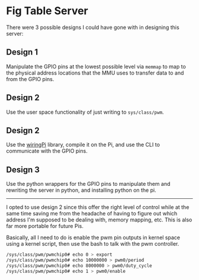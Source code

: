# Fig Table Server

There were 3 possible designs I could have gone with in designing this server:

## Design 1

Manipulate the GPIO pins at the lowest possible level via `memmap` to map to the physical address locations that the MMU uses to transfer data to and from the GPIO pins.

## Design 2

Use the user space functionality of just writing to `sys/class/pwm`. 

## Design 2

Use the [wiringPi](https://projects.drogon.net/) library, compile it on the Pi, and use the CLI to communicate with the GPIO pins.

## Design 3

Use the python wrappers for the GPIO pins to manipulate them and rewriting the server in python, and installing python on the pi. 

---

I opted to use design 2 since this offer the right level of control while at the same time saving me from the headache of having to figure out which address I'm supposed to be dealing with, memory mapping, etc. This is also far more portable for future Pis.

Basically, all I need to do is enable the pwm pin outputs in kernel space using a kernel script, then use the bash to talk with the pwm controller.

```bash
/sys/class/pwm/pwmchip0# echo 0 > export
/sys/class/pwm/pwmchip0# echo 10000000 > pwm0/period
/sys/class/pwm/pwmchip0# echo 8000000 > pwm0/duty_cycle
/sys/class/pwm/pwmchip0# echo 1 > pwm0/enable
```